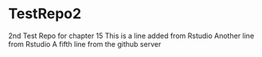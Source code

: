 # TestRepo2
2nd Test Repo for chapter 15
This is a line added from Rstudio
Another line from Rstudio
A fifth line from the github server 

